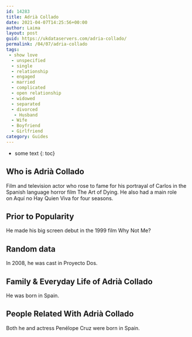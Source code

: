 ```yaml
---
id: 14283
title: Adrià Collado
date: 2021-04-07T14:25:56+00:00
author: Laima
layout: post
guid: https://ukdataservers.com/adria-collado/
permalink: /04/07/adria-collado
tags:
 - show love
  - unspecified
  - single
  - relationship
  - engaged
  - married
  - complicated
  - open relationship
  - widowed
  - separated
  - divorced
   - Husband
  - Wife
  - Boyfriend
  - Girlfriend
category: Guides
---
```


* some text
{: toc}


## Who is Adrià Collado
                  
                  
                  
Film and television actor who rose to fame for his portrayal of Carlos in the Spanish language horror film The Art of Dying. He also had a main role on Aquí no Hay Quien Viva for four seasons.
                  
              
            
              
            
                
                
                
## Prior to Popularity
                  
                  
                  
He made his big screen debut in the 1999 film Why Not Me?
                  
              
            
              
            
                
                
                
## Random data
                  
                  
                  
In 2008, he was cast in Proyecto Dos.
                  
              
            
              
            
                
                
                
## Family & Everyday Life of Adrià Collado
                  
                  
                  
He was born in Spain.
                  
              
            
              
            
                
                
                
## People Related With Adrià Collado
                  
                  
                  
Both he and actress Penélope Cruz were born in Spain. 
                  
              
            
              
            
                
              
            
              
              
            
            
              
            
          
          
          